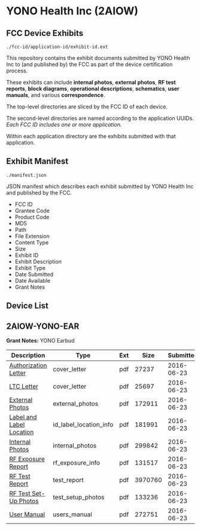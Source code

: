 # YONO Health Inc (2AIOW)
## FCC Device Exhibits

```
./fcc-id/application-id/exhibit-id.ext
```

This repository contains the exhibit documents submitted by YONO Health Inc to (and published by) the FCC as part of the device certification process.

These exhibits can include **internal photos**, **external photos**, **RF test reports**, **block diagrams**, **operational descriptions**, **schematics**, **user manuals**, and various **correspondence**.

The top-level directories are sliced by the FCC ID of each device.

The second-level directories are named according to the application UUIDs. *Each FCC ID includes one or more application.*

Within each application directory are the exhibits submitted with that application. 

## Exhibit Manifest

```
./manifest.json
```

JSON manifest which describes each exhibit submitted by YONO Health Inc and published by the FCC.

- FCC ID
- Grantee Code
- Product Code
- MD5
- Path
- File Extension
- Content Type
- Size
- Exhibit ID
- Exhibit Description
- Exhibit Type
- Date Submitted
- Date Available
- Grant Notes

## Device List
## 2AIOW-YONO-EAR
**Grant Notes:** YONO Earbud

| Description | Type | Ext | Size | Submitted | Available |
| ----------- | ---- | --- | ---- | --------- | --------- |
| [Authorization Letter](2AIOW-YONO-EAR/2dbf73fec28078d10abd11e05480b982/3037765.pdf) | cover_letter | pdf | 27237 | 2016-06-23 | 2016-06-23 |
| [LTC Letter](2AIOW-YONO-EAR/2dbf73fec28078d10abd11e05480b982/3037766.pdf) | cover_letter | pdf | 25697 | 2016-06-23 | 2016-06-23 |
| [External Photos](2AIOW-YONO-EAR/2dbf73fec28078d10abd11e05480b982/3037767.pdf) | external_photos | pdf | 172911 | 2016-06-23 | 2016-06-23 |
| [Label and Label Location](2AIOW-YONO-EAR/2dbf73fec28078d10abd11e05480b982/3037768.pdf) | id_label_location_info | pdf | 181991 | 2016-06-23 | 2016-06-23 |
| [Internal Photos](2AIOW-YONO-EAR/2dbf73fec28078d10abd11e05480b982/3037769.pdf) | internal_photos | pdf | 299842 | 2016-06-23 | 2016-06-23 |
| [RF Exposure Report](2AIOW-YONO-EAR/2dbf73fec28078d10abd11e05480b982/3037771.pdf) | rf_exposure_info | pdf | 131517 | 2016-06-23 | 2016-06-23 |
| [RF Test Report](2AIOW-YONO-EAR/2dbf73fec28078d10abd11e05480b982/3037774.pdf) | test_report | pdf | 3970760 | 2016-06-23 | 2016-06-23 |
| [RF Test Set-Up Photos](2AIOW-YONO-EAR/2dbf73fec28078d10abd11e05480b982/3037773.pdf) | test_setup_photos | pdf | 133236 | 2016-06-23 | 2016-06-23 |
| [User Manual](2AIOW-YONO-EAR/2dbf73fec28078d10abd11e05480b982/3037775.pdf) | users_manual | pdf | 272751 | 2016-06-23 | 2016-06-23 |
